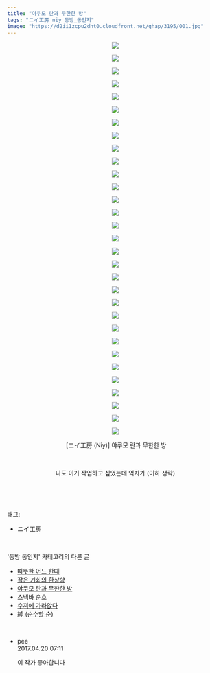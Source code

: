 ```yaml
---
title: "야쿠모 란과 무한한 방"
tags: "ニイ工房 niy 동방_동인지"
image: "https://d2ii1zcpu2dht0.cloudfront.net/ghap/3195/001.jpg"
---
```

<div class="article">
<p style="text-align: center; clear: none; float: none;"><img src="{{ site.imgserver9 }}/ghap/3195/001.jpg"/></p>
<p style="text-align: center; clear: none; float: none;"><img src="{{ site.imgserver9 }}/ghap/3195/002.jpg"/></p>
<p style="text-align: center; clear: none; float: none;"><img src="{{ site.imgserver9 }}/ghap/3195/003.jpg"/></p>
<p style="text-align: center; clear: none; float: none;"><img src="{{ site.imgserver9 }}/ghap/3195/004.jpg"/></p>
<p style="text-align: center; clear: none; float: none;"><img src="{{ site.imgserver9 }}/ghap/3195/005.jpg"/></p>
<p style="text-align: center; clear: none; float: none;"><img src="{{ site.imgserver9 }}/ghap/3195/006.jpg"/></p>
<p style="text-align: center; clear: none; float: none;"><img src="{{ site.imgserver9 }}/ghap/3195/007.jpg"/></p>
<p style="text-align: center; clear: none; float: none;"><img src="{{ site.imgserver9 }}/ghap/3195/008.jpg"/></p>
<p style="text-align: center; clear: none; float: none;"><img src="{{ site.imgserver9 }}/ghap/3195/009.jpg"/></p>
<p style="text-align: center; clear: none; float: none;"><img src="{{ site.imgserver9 }}/ghap/3195/010.jpg"/></p>
<p style="text-align: center; clear: none; float: none;"><img src="{{ site.imgserver9 }}/ghap/3195/011.jpg"/></p>
<p style="text-align: center; clear: none; float: none;"><img src="{{ site.imgserver9 }}/ghap/3195/012.jpg"/></p>
<p style="text-align: center; clear: none; float: none;"><img src="{{ site.imgserver9 }}/ghap/3195/013.jpg"/></p>
<p style="text-align: center; clear: none; float: none;"><img src="{{ site.imgserver9 }}/ghap/3195/014.jpg"/></p>
<p style="text-align: center; clear: none; float: none;"><img src="{{ site.imgserver9 }}/ghap/3195/015.jpg"/></p>
<p style="text-align: center; clear: none; float: none;"><img src="{{ site.imgserver9 }}/ghap/3195/016.jpg"/></p>
<p style="text-align: center; clear: none; float: none;"><img src="{{ site.imgserver9 }}/ghap/3195/017.jpg"/></p>
<p style="text-align: center; clear: none; float: none;"><img src="{{ site.imgserver9 }}/ghap/3195/018.jpg"/></p>
<p style="text-align: center; clear: none; float: none;"><img src="{{ site.imgserver9 }}/ghap/3195/019.jpg"/></p>
<p style="text-align: center; clear: none; float: none;"><img src="{{ site.imgserver9 }}/ghap/3195/020.jpg"/></p>
<p style="text-align: center; clear: none; float: none;"><img src="{{ site.imgserver9 }}/ghap/3195/021.jpg"/></p>
<p style="text-align: center; clear: none; float: none;"><img src="{{ site.imgserver9 }}/ghap/3195/022.jpg"/></p>
<p style="text-align: center; clear: none; float: none;"><img src="{{ site.imgserver9 }}/ghap/3195/023.jpg"/></p>
<p style="text-align: center; clear: none; float: none;"><img src="{{ site.imgserver9 }}/ghap/3195/024.jpg"/></p>
<p style="text-align: center; clear: none; float: none;"><img src="{{ site.imgserver9 }}/ghap/3195/025.jpg"/></p>
<p style="text-align: center; clear: none; float: none;"><img src="{{ site.imgserver9 }}/ghap/3195/026.jpg"/></p>
<p style="text-align: center; clear: none; float: none;"><img src="{{ site.imgserver9 }}/ghap/3195/027.jpg"/></p>
<p style="text-align: center; clear: none; float: none;"><img src="{{ site.imgserver9 }}/ghap/3195/028.jpg"/></p>
<p style="text-align: center; clear: none; float: none;"><img src="{{ site.imgserver9 }}/ghap/3195/029.jpg"/></p>
<p style="text-align: center; clear: none; float: none;"><img src="{{ site.imgserver9 }}/ghap/3195/030.jpg"/></p>
<p style="text-align: center; clear: none; float: none;"><img src="{{ site.imgserver9 }}/ghap/3195/031.jpg"/></p>
<p style="text-align: center; clear: none; float: none;"> [ニイ工房 (Niy)] 야쿠모 란과 무한한 방</p>
<p style="text-align: center; clear: none; float: none;"><br/></p>
<p style="text-align: center; clear: none; float: none;">나도 이거 작업하고 싶었는데 역자가 (이하 생략)</p>
<p><br/></p>
</div><br/>
<div class="tagTrail">
<p>태그: </p>
<ul>
<li>ニイ工房</li>
</ul>
</div><br/>
<div class="another">
<p>'동방 동인지' 카테고리의 다른 글</p>
<ul>
<li><a href="/ghap_3198">따뜻한 어느 한때</a></li>
<li><a href="/ghap_3196">작은 기회의 환상향</a></li>
<li><a href="/ghap_3195">야쿠모 란과 무한한 방</a></li>
<li><a href="/ghap_3194">스낵바 순호</a></li>
<li><a href="/ghap_3193">수저에 가라앉다</a></li>
<li><a href="/ghap_3192">純 (순수할 순)</a></li>
</ul>
</div><br/>
<div class="cb_module cb_fluid">
<div class="cb_wrt cb_profile">
<div class="comment">
<ul>
<li class="cb_thumb_off" id="comment14969830">
<div class="cb_comment_area">
<div class="cb_info_area">
<div class="cb_section">
<span class="cb_nick_name">pee</span>
</div>
<div class="cb_section">
<span class="cb_date">2017.04.20 07:11 </span>
</div>
</div>
<div class="cb_dsc_comment">
<p class="cb_dsc">
											이 작가 좋아합니다
										</p>
</div>
</div></li>
</ul>
</div>
</div><!-- commentList close -->
</div><br/>
